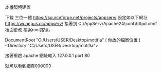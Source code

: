 本機環境建置 

下載 三位一體 https://sourceforge.net/projects/appserv/
設定如以下網址  https://wuangus.cc/appserv/
接著到 C:\AppServ\Apache24\conf\httpd.conf 裡面更改 檔案root路徑。

DocumentRoot "C:/Users/USER/Desktop/motifla"  ( 你放的檔案位置 )
<Directory "C:/Users/USER/Desktop/motifla">

接著重啟 apache 
網址輸入 127.0.0.1   port 80

就可以看到網頁000000
